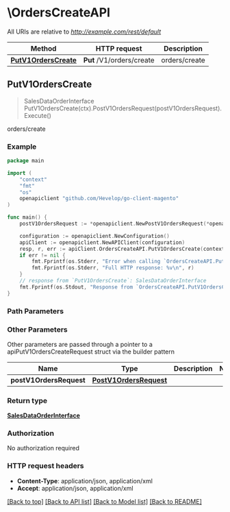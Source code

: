 # \OrdersCreateAPI

All URIs are relative to *http://example.com/rest/default*

Method | HTTP request | Description
------------- | ------------- | -------------
[**PutV1OrdersCreate**](OrdersCreateAPI.md#PutV1OrdersCreate) | **Put** /V1/orders/create | orders/create



## PutV1OrdersCreate

> SalesDataOrderInterface PutV1OrdersCreate(ctx).PostV1OrdersRequest(postV1OrdersRequest).Execute()

orders/create



### Example

```go
package main

import (
	"context"
	"fmt"
	"os"
	openapiclient "github.com/Hevelop/go-client-magento"
)

func main() {
	postV1OrdersRequest := *openapiclient.NewPostV1OrdersRequest(*openapiclient.NewSalesDataOrderInterface(float32(123), "CustomerEmail_example", float32(123), []openapiclient.SalesDataOrderItemInterface{*openapiclient.NewSalesDataOrderItemInterface("Sku_example")})) // PostV1OrdersRequest |  (optional)

	configuration := openapiclient.NewConfiguration()
	apiClient := openapiclient.NewAPIClient(configuration)
	resp, r, err := apiClient.OrdersCreateAPI.PutV1OrdersCreate(context.Background()).PostV1OrdersRequest(postV1OrdersRequest).Execute()
	if err != nil {
		fmt.Fprintf(os.Stderr, "Error when calling `OrdersCreateAPI.PutV1OrdersCreate``: %v\n", err)
		fmt.Fprintf(os.Stderr, "Full HTTP response: %v\n", r)
	}
	// response from `PutV1OrdersCreate`: SalesDataOrderInterface
	fmt.Fprintf(os.Stdout, "Response from `OrdersCreateAPI.PutV1OrdersCreate`: %v\n", resp)
}
```

### Path Parameters



### Other Parameters

Other parameters are passed through a pointer to a apiPutV1OrdersCreateRequest struct via the builder pattern


Name | Type | Description  | Notes
------------- | ------------- | ------------- | -------------
 **postV1OrdersRequest** | [**PostV1OrdersRequest**](PostV1OrdersRequest.md) |  | 

### Return type

[**SalesDataOrderInterface**](SalesDataOrderInterface.md)

### Authorization

No authorization required

### HTTP request headers

- **Content-Type**: application/json, application/xml
- **Accept**: application/json, application/xml

[[Back to top]](#) [[Back to API list]](../README.md#documentation-for-api-endpoints)
[[Back to Model list]](../README.md#documentation-for-models)
[[Back to README]](../README.md)

